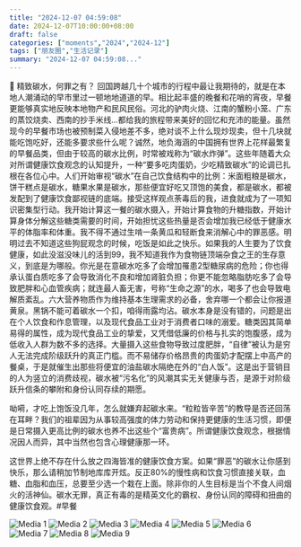 ```yaml
---
title: "2024-12-07 04:59:08"
date: 2024-12-07T10:00:00+08:00
draft: false
categories: ["moments","2024","2024-12"]
tags: ["朋友圈","生活记录"]
summary: "2024-12-07 04:59:08..."
---
```


🍚 精致碳水，何罪之有？
​
​回国跨越几十个城市的行程中最让我期待的，就是在本地人潮涌动的早市里过一顿地地道道的早。相比起丰盛的晚餐和花哨的宵夜，早餐更能够真实地反映本地物产和民风民俗。河北的驴肉火烧、江南的蟹粉小笼、广东的蒸饺烧卖、西南的抄手米线…都给我的旅程带来美好的回忆和充沛的能量。虽然现今的早餐市场也被预制菜入侵地差不多，绝对谈不上什么现炒现卖，但十几块就能吃饱吃好，还能多要求些什么呢？
​
​诚然，地负海涵的中国拥有世界上花样最繁复的早餐品类，但由于较高的碳水比例，时常被戏称为“碳水炸弹”。这些年随着大众对所谓健康饮食观念的认知提升，一种“要多吃肉蛋奶，少吃精致碳水”的论调已扎根在各位心中。人们开始审视“碳水”在自己饮食结构中的比例：米面粗粮是碳水，饼干糕点是碳水，糖果水果是碳水，那些便宜好吃又顶饱的美食，都是碳水，都被发配到了健康饮食鄙视链的底端。
​
​接受这样观点荼毒后的我，进食就成为了一项知识密集型行动。我开始计算这一餐的碳水摄入，开始计算食物的升糖指数，开始计算身体分解这些糖类需要的时间，开始担忧这些热量是否会增加我已经低于健康水平的体脂率和体重。我不得不通过生啃一条黄瓜和轻断食来消解心中的罪恶感。明明过去不知道这些狗屁观念的时候，吃饭是如此之快乐。如果我的人生要为了饮食健康，如此没滋没味儿的活到99，我不知道我作为食物链顶端杂食之王的生存意义，到底是为哪般。
​
​你光是在意碳水吃多了会增加罹患2型糖尿病的危险；你也得承认蛋白质吃多了会导致消化不良和增加肾脏负担；你更不能忽略脂肪吃多了会导致肥胖和心血管疾病；就连最人畜无害，号称“生命之源”的水，喝多了也会导致电解质紊乱。六大营养物质作为维持基本生理需求的必备，舍弃哪一个都会让你报道黄泉。黑锅不能可着碳水一个扣，咱得雨露均沾。
​
​碳水本身是没有错的，问题是出在个人饮食和作息管理，以及现代食品工业对于消费者口味的溺爱。糖类因其简单易得的属性，成为现代食品工业的挚爱，又凭借低廉的价格与扎实的饱腹感，成为低收入人群为数不多的选择。大量摄入这些食物导致过度肥胖，“自律”被认为是穷人无法完成阶级跃升的真正门槛。而不易储存价格昂贵的肉蛋奶才配摆上中高产的餐桌，于是就催生出那些将便宜的油盐碳水隔绝在外的“白人饭”。这是出于营销目的人为竖立的消费歧视，碳水被“污名化”的风潮其实无关健康与否，是源于对阶级跃升信条的攀附和身份认同存续的期愿。

呦嗬，才吃上饱饭没几年，怎么就嫌弃起碳水来。“粒粒皆辛苦”的教导是否还回荡在耳畔？我们的祖辈因为从事较高强度的体力劳动和保持更健康的生活习惯，即便是日常摄入更高比例的碳水也养不出这些个“富贵病”。所谓健康饮食观念，根据情况因人而异，其中当然也包含心理健康那一环。

这世界上绝不存在什么放之四海皆准的健康饮食方案。如果“罪恶”的碳水让你感到快乐，那么请稍加节制地库库开炫。反正80%的慢性病和饮食习惯直接关联，血糖、血脂和血压，总要至少选一个栽在上面。除非你的人生目标是当个不食人间烟火的活神仙。碳水无罪，真正有毒的是精英文化的霸权、身份认同的障碍和扭曲的健康饮食观。
​
​#早餐

![Media 1](/Moments/photos/2024-12-07/202412070459080.jpg)
![Media 2](/Moments/photos/2024-12-07/202412070459081.jpg)
![Media 3](/Moments/photos/2024-12-07/202412070459082.jpg)
![Media 4](/Moments/photos/2024-12-07/202412070459083.jpg)
![Media 5](/Moments/photos/2024-12-07/202412070459084.jpg)
![Media 6](/Moments/photos/2024-12-07/202412070459085.jpg)
![Media 7](/Moments/photos/2024-12-07/202412070459086.jpg)
![Media 8](/Moments/photos/2024-12-07/202412070459087.jpg)
![Media 9](/Moments/photos/2024-12-07/202412070459088.jpg)

